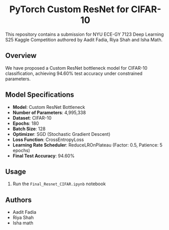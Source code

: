 <h1 style="text-align: center;">PyTorch Custom ResNet for CIFAR-10</h1>
This repository contains a submission for NYU ECE-GY 7123 Deep Learning S25 Kaggle Competition authored by Aadit Fadia, Riya Shah and Isha Math.

## Overview
We have proposed a Custom ResNet bottleneck model for CIFAR-10 classification, achieving 94.60% test accuracy under constrained parameters.

## Model Specifications
- **Model**: Custom ResNet Bottleneck
- **Number of Parameters**: 4,995,338
- **Dataset**: CIFAR-10
- **Epochs**: 180
- **Batch Size**: 128
- **Optimizer**: SGD (Stochastic Gradient Descent)
- **Loss Function**: CrossEntropyLoss
- **Learning Rate Scheduler**: ReduceLROnPlateau (Factor: 0.5, Patience: 5 epochs)
- **Final Test Accuracy**: 94.60%

## Usage
1. Run the `Final_Resnet_CIFAR.ipynb` notebook

## Authors
- Aadit Fadia
- Riya Shah
- Isha math


